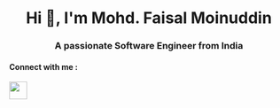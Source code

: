 <h1 align="center">Hi 👋, I'm Mohd. Faisal Moinuddin</h1>

<h3 align="center">A passionate Software Engineer from India </h3>

<h4> Connect with me : </h4>
<a href="/https://www.linkedin.com/in/mohd-faisal-moinuddin-suleman-08b7341a1/" class="icon-block">
<img height="32" width="32" src="https://cdn.jsdelivr.net/npm/simple-icons@v4/icons/linkedin.svg" />
</a>


